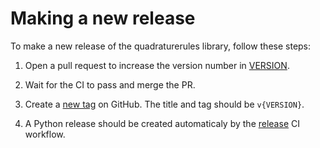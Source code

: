 # Making a new release

To make a new release of the quadraturerules library, follow these steps:

1. Open a pull request to increase the version number in [VERSION](VERSION).

2. Wait for the CI to pass and merge the PR.

3. Create a [new tag](https://github.com/mscroggs/quadraturerules/releases/new) on GitHub. The title and tag should be `v{VERSION}`.

4. A Python release should be created automaticaly by the [release](https://github.com/mscroggs/quadraturerules/actions/workflows/release.yml) CI workflow.
